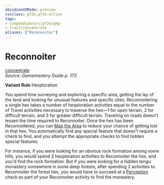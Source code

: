 ```yaml
---
obsidianUIMode: preview
cssclass: pf2e,pf2e-action
tags:
- compendium/src/pf2e/gmg
- trait/concentrate
aliases: ["Reconnoiter"]
---
```

# Reconnoiter
[concentrate](../traits/concentrate.md)  
*Source: Gamemastery Guide p. 173*  

**Variant Rule** Hexploration

You spend time surveying and exploring a specific area, getting the lay of the land and looking for unusual features and specific sites. Reconnoitering a single hex takes a number of hexploration activities equal to the number of Travel activities necessary to traverse the hex—1 for open terrain, 2 for difficult terrain, and 3 for greater difficult terrain. Traveling on roads doesn't lessen the time required to Reconnoiter. Once the hex has been Reconnoitered, you can [Map the Area](map-the-area-gmg.md) to reduce your chance of getting lost in that hex. You automatically find any special feature that doesn't require a check to find, and you attempt the appropriate checks to find hidden special features.

For instance, if you were looking for an obvious rock formation among some hills, you would spend 2 hexploration activities to Reconnoiter the hex, and you'd find the rock formation. But if you were looking for a hidden tengu monastery somewhere in some deep forests, after spending 2 activities to Reconnoiter the forest hex, you would have to succeed at a [Perception](../../Compendium/skills.md#Perception) check as part of your Reconnoiter activity to find the monastery.
